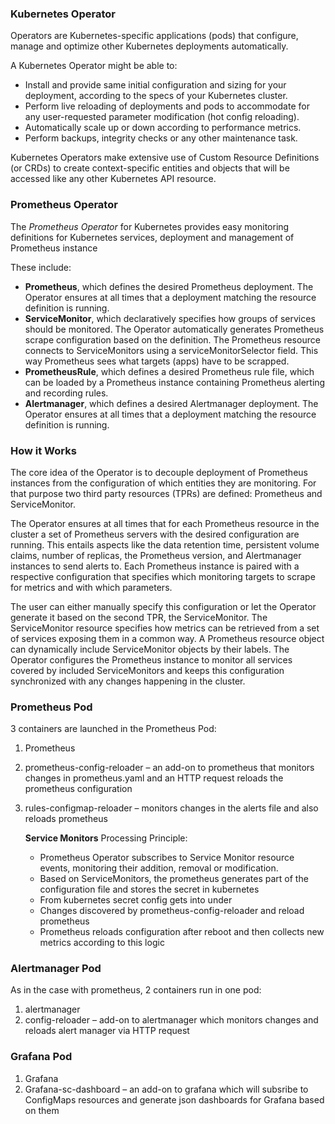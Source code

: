 ### Kubernetes Operator
Operators are Kubernetes-specific applications (pods) that configure, manage and optimize other Kubernetes deployments automatically. 

A Kubernetes Operator might be able to:
  * Install and provide same initial configuration and sizing for your deployment, according to the specs of your Kubernetes cluster.
  * Perform live reloading of deployments and pods to accommodate for any user-requested parameter modification (hot config reloading).
  * Automatically scale up or down according to performance metrics.
  * Perform backups, integrity checks or any other maintenance task.
 
Kubernetes Operators make extensive use of Custom Resource Definitions (or CRDs) to create context-specific entities and objects that will be accessed like any other Kubernetes API resource. 

### Prometheus Operator
The *Prometheus Operator* for Kubernetes provides easy monitoring definitions for Kubernetes services, deployment and management of Prometheus instance

These include:
  * **Prometheus**, which defines the desired Prometheus deployment. The Operator ensures at all times that a deployment matching the resource definition is running.
  * **ServiceMonitor**, which declaratively specifies how groups of services should be monitored. The Operator automatically generates Prometheus scrape configuration based on the definition. The Prometheus resource connects to ServiceMonitors using a serviceMonitorSelector field. This way Prometheus sees what targets (apps) have to be scrapped.
  * **PrometheusRule**, which defines a desired Prometheus rule file, which can be loaded by a Prometheus instance containing Prometheus alerting and recording rules.
  * **Alertmanager**, which defines a desired Alertmanager deployment. The Operator ensures at all times that a deployment matching the resource definition is running.


### How it Works
The core idea of the Operator is to decouple deployment of Prometheus instances from the configuration of which entities they are monitoring. For that purpose two third party resources (TPRs) are defined: Prometheus and ServiceMonitor.

The Operator ensures at all times that for each Prometheus resource in the cluster a set of Prometheus servers with the desired configuration are running. This entails aspects like the data retention time, persistent volume claims, number of replicas, the Prometheus version, and Alertmanager instances to send alerts to. Each Prometheus instance is paired with a respective configuration that specifies which monitoring targets to scrape for metrics and with which parameters.

The user can either manually specify this configuration or let the Operator generate it based on the second TPR, the ServiceMonitor. The ServiceMonitor resource specifies how metrics can be retrieved from a set of services exposing them in a common way. A Prometheus resource object can dynamically include ServiceMonitor objects by their labels. The Operator configures the Prometheus instance to monitor all services covered by included ServiceMonitors and keeps this configuration synchronized with any changes happening in the cluster.


### Prometheus Pod 
3 containers are launched in the Prometheus Pod:
  1. Prometheus
  2. prometheus-config-reloader – an add-on to prometheus that monitors changes in prometheus.yaml and an HTTP request reloads the prometheus configuration
  3. rules-configmap-reloader – monitors changes in the alerts file and also reloads prometheus
  
      **Service Monitors** Processing Principle:
        * Prometheus Operator subscribes to Service Monitor resource events, monitoring their addition, removal or modification.
        * Based on ServiceMonitors, the prometheus generates part of the configuration file and stores the secret in kubernetes
        * From kubernetes secret config gets into under
        * Changes discovered by prometheus-config-reloader and reload prometheus
        * Prometheus reloads configuration after reboot  and then collects new metrics according to this logic
### Alertmanager Pod
As in the case with prometheus, 2 containers  run in one pod:
 1. alertmanager
 2. config-reloader – add-on to alertmanager which monitors changes and reloads alert manager via HTTP request

### Grafana Pod
  1. Grafana
  2. Grafana-sc-dashboard – an add-on to grafana which will subsribe to ConfigMaps resources and generate json dashboards for Grafana based on them
